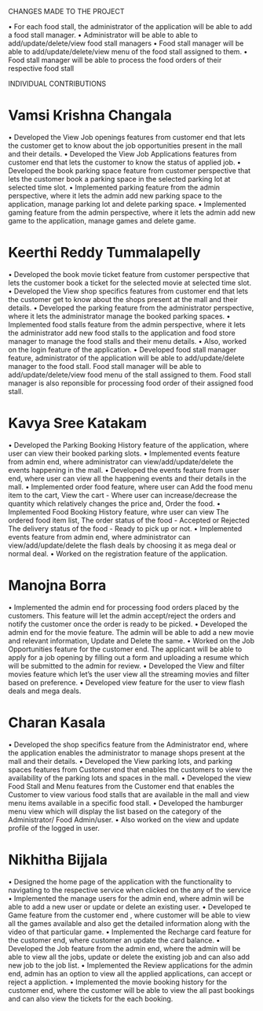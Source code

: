 CHANGES MADE TO THE PROJECT

•	For each food stall, the administrator of the application will be able to add a food stall manager.
•	Administrator will be able to able to add/update/delete/view food stall managers
•	Food stall manager will be able to add/update/delete/view menu of the food stall assigned to them.
•	Food stall manager will be able to process the food orders of their respective food stall

INDIVIDUAL CONTRIBUTIONS

# Vamsi Krishna Changala
•	Developed the View Job openings features from customer end that lets the customer get to know about the job opportunities present in the mall and their details.
•	Developed the View Job Applications features from customer end that lets the customer to know the status of applied job.
•	Developed the book parking space feature from customer perspective that lets the customer book a parking space in the selected parking lot at selected time slot.
•	Implemented parking feature from the admin perspective, where it lets the admin add new parking space to the application, manage parking lot and delete parking space.
•	Implemented gaming feature from the admin perspective, where it lets the admin add new game to the application, manage games and delete game.

# Keerthi Reddy Tummalapelly
•	Developed the book movie ticket feature from customer perspective that lets the customer book a ticket for the selected movie at selected time slot.
•	Developed the View shop specifics features from customer end that lets the customer get to know about the shops present at the mall and their details.
•	Developed the parking feature from the administrator perspective, where it lets the administrator manage the booked parking spaces.
•	Implemented food stalls feature from the admin perspective, where it lets the administrator add new food stalls to the application and food store manager to manage the food stalls and their menu details.
•	Also, worked on the login feature of the application.
•	Developed food stall manager feature, administrator of the application will be able to add/update/delete manager to the food stall. Food stall manager will be able to add/update/delete/view food menu of the stall assigned to them. Food stall manager is also reponsible for processing food order of their assigned food stall.


# Kavya Sree Katakam
•   Developed the Parking Booking History feature of the application, where user can view their booked parking slots.
•   Implemented events feature from admin end, where administrator can view/add/update/delete the events happening in the mall.
•   Developed the events feature from user end, where user can view all the happening events and their details in the mall.
•   Implemented order food feature, where user can 
    Add the food menu item to the cart, 
    View the cart - Where user can increase/decrease the quantity which relatively changes the price and,
    Order the food.
•   Implemented Food Booking History feature, whre user can view 
    The ordered food item list,
    The order status of the food - Accepted or Rejected
    The delivery status of the food - Ready to pick up or not.
•   Implemented events feature from admin end, where administrator can view/add/update/delete the flash deals by choosing it as mega 
    deal or normal deal.
•   Worked on the registration feature of the application.

# Manojna Borra
•	Implemented the admin end for processing food orders placed by the customers. This feature will let the admin accept/reject the orders and notify the customer once the order is ready to be picked.
•	Developed the admin end for the movie feature. The admin will be able to add a new movie and relevant information, Update and Delete the same. 
•	Worked on the Job Opportunities feature for the customer end. The applicant will be able to apply for a job opening by filling out a form and uploading a resume which will be submitted to the admin for review.
•	Developed the View and filter movies feature which let’s the user view all the streaming movies and filter based on preference.
•	Developed view feature for the user to view flash deals and mega deals.

# Charan Kasala
•	Developed the shop specifics feature from the Administrator end, where the application enables the administrator to manage shops present at the mall and their details.
•	Developed the View parking lots, and parking spaces features from Customer end that enables the customers to view the availability of the parking lots and spaces in the mall.
•	Developed the view Food Stall and Menu features from the Customer end that enables the Customer to view various food stalls that are available in the mall and view menu items available in a specific food stall.
•	Developed the hamburger menu view which will display the list based on the category of the Administrator/ Food Admin/user.
•	Also worked on the view and update profile of the logged in user.

# Nikhitha Bijjala
•	Designed the home page of the application with the functionality to navigating to the respective service when clicked on the any of the service 
•   Implemented the manage users for the admin end, where admin will be able to add a new user or update or delete an existing user.
•   Developed te Game feature from the customer end , where customer will be able to view all the games available and also get the detailed information along with the video of that particular game.
•   Implemented the Recharge card feature for the customer end, where customer an update the card balance.
•   Developed the Job feature from the admin end, where the admin will be able to view all the jobs, update or delete the existing job and can also add new job to the job list.
•   Implemented the Review applications for the admin end, admin has an option to view all the applied applications,  can accept or reject a appliction.
•   Implemented the movie booking history for the customer end, where the customer will be able to view the all past bookings and can also view the tickets for the each booking.

